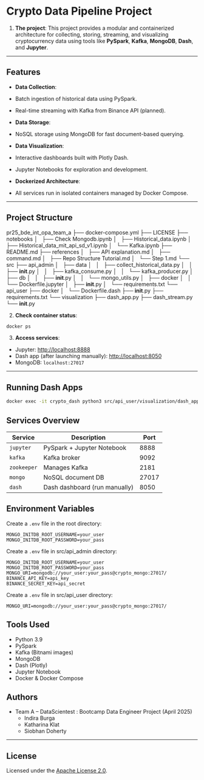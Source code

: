 # Crypto Data Pipeline Project

 1. **The project**:
This project provides a modular and containerized architecture for collecting, storing, streaming, and visualizing cryptocurrency data using tools like **PySpark**, **Kafka**, **MongoDB**, **Dash**, and **Jupyter**.

---

## Features

-  **Data Collection**:
  - Batch ingestion of historical data using PySpark.
  - Real-time streaming with Kafka from Binance API (planned).
  
-  **Data Storage**:
  - NoSQL storage using MongoDB for fast document-based querying.

-  **Data Visualization**:
  - Interactive dashboards built with Plotly Dash.
  - Jupyter Notebooks for exploration and development.

-  **Dockerized Architecture**:
  - All services run in isolated containers managed by Docker Compose.

---

##  Project Structure
pr25_bde_int_opa_team_a
├── docker-compose.yml
├── LICENSE
├── notebooks
│   ├── Check Mongodb.ipynb
│   ├── Historical_data.ipynb
│   ├── Historical_data_mit_api_sd_v1.ipynb
│   └── Kafka.ipynb
├── README.md
├── references
│   ├── API explanation.md
│   ├── command.md
│   ├── Repo Structure Tutorial.md
│   └── Step 1.md
└── src
    ├── api_admin
    │   ├── data
    │   │   ├── collect_historical_data.py
    │   │   ├── __init__.py
    │   │   ├── kafka_consume.py
    │   │   └── kafka_producer.py
    │   ├── db
    │   │   ├── __init__.py
    │   │   └── mongo_utils.py
    │   ├── docker
    │   │   └── Dockerfile.jupyter
    │   ├── __init__.py
    │   └── requirements.txt
    └── api_user
        ├── docker
        │   └── Dockerfile.dash
        ├── __init__.py
        ├── requirements.txt
        └── visualization
            ├── dash_app.py
            ├── dash_stream.py
            └── __init__.py

2. **Check container status**:

```bash
docker ps
```

3. **Access services**:

* Jupyter: [http://localhost:8888](http://localhost:8888)
* Dash app (after launching manually): [http://localhost:8050](http://localhost:8050)
* MongoDB: `localhost:27017`

---

## Running Dash Apps

```bash
docker exec -it crypto_dash python3 src/api_user/visualization/dash_app.py
```


## Services Overview

| Service     | Description                   | Port  |
| ----------- | ----------------------------- | ----- |
| `jupyter`   | PySpark + Jupyter Notebook    | 8888  |
| `kafka`     | Kafka broker                  | 9092  |
| `zookeeper` | Manages Kafka                 | 2181  |
| `mongo`     | NoSQL document DB             | 27017 |
| `dash`      | Dash dashboard (run manually) | 8050  |


## Environment Variables

Create a `.env` file in the root directory:

```dotenv
MONGO_INITDB_ROOT_USERNAME=your_user
MONGO_INITDB_ROOT_PASSWORD=your_pass
```

Create a `.env` file in src/api_admin directory:
```dotenv
MONGO_INITDB_ROOT_USERNAME=your_user
MONGO_INITDB_ROOT_PASSWORD=your_pass
MONGO_URI=mongodb://your_user:your_pass@crypto_mongo:27017/
BINANCE_API_KEY=api_key
BINANCE_SECRET_KEY=api_secret
```

Create a `.env` file in src/api_user directory:

```dotenv
MONGO_URI=mongodb://your_user:your_pass@crypto_mongo:27017/
```
## Tools Used

* Python 3.9
* PySpark
* Kafka (Bitnami images)
* MongoDB
* Dash (Plotly)
* Jupyter Notebook
* Docker & Docker Compose


## Authors

* Team A – DataScientest : Bootcamp Data Engineer Project (April 2025)
  * Indira Burga 
  * Katharina Klat
  * Siobhan Doherty


---

## License

Licensed under the [Apache License 2.0](./LICENSE).
